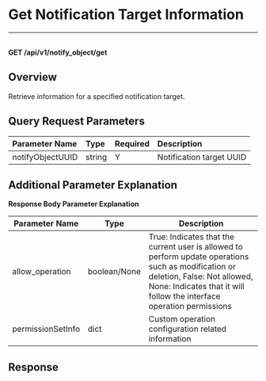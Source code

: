 # Get Notification Target Information

---

<br />**GET /api/v1/notify_object/get**

## Overview
Retrieve information for a specified notification target.


## Query Request Parameters

| Parameter Name        | Type     | Required | Description              |
|:---------------------|:---------|:---------|:-------------------------|
| notifyObjectUUID     | string   | Y        | Notification target UUID |

## Additional Parameter Explanation

**Response Body Parameter Explanation**

| Parameter Name           | Type    | Description                                                 |
| ------------------------ | ------- | ----------------------------------------------------------- |
| allow_operation          | boolean/None | True: Indicates that the current user is allowed to perform update operations such as modification or deletion, False: Not allowed, None: Indicates that it will follow the interface operation permissions |
| permissionSetInfo        | dict    | Custom operation configuration related information         |


## Response
```shell
 
```